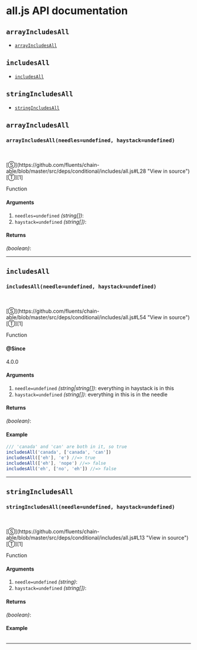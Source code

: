 # all.js API documentation

<!-- div class="toc-container" -->

<!-- div -->

## `arrayIncludesAll`
* <a href="#arrayIncludesAll"  data-meta="arrayIncludesAll needles undefined haystack undefined"  data-call="arrayIncludesAll needles undefined haystack undefined"  data-category="Methods"  data-description="Function"  data-name="arrayIncludesAll"  data-all="meta arrayIncludesAll needles undefined haystack undefined call arrayIncludesAll needles undefined haystack undefined category Methods description Function name arrayIncludesAll member see notes todos klassProps" >`arrayIncludesAll`</a>

<!-- /div -->

<!-- div -->

## `includesAll`
* <a href="#includesAll"  data-meta="includesAll needle undefined haystack undefined"  data-call="includesAll needle undefined haystack undefined"  data-category="Methods"  data-description="Function"  data-name="includesAll"  data-all="meta includesAll needle undefined haystack undefined call includesAll needle undefined haystack undefined category Methods description Function name includesAll member see notes todos klassProps" >`includesAll`</a>

<!-- /div -->

<!-- div -->

## `stringIncludesAll`
* <a href="#stringIncludesAll"  data-meta="stringIncludesAll needle undefined haystack undefined"  data-call="stringIncludesAll needle undefined haystack undefined"  data-category="Methods"  data-description="Function"  data-name="stringIncludesAll"  data-all="meta stringIncludesAll needle undefined haystack undefined call stringIncludesAll needle undefined haystack undefined category Methods description Function name stringIncludesAll member see notes todos klassProps" >`stringIncludesAll`</a>

<!-- /div -->

<!-- /div -->

<!-- div class="doc-container" -->

<!-- div -->

## `arrayIncludesAll`

<!-- div -->

<h3 id="arrayIncludesAll" data-member="" data-category="Methods" data-name="arrayIncludesAll"><code>arrayIncludesAll(needles=undefined, haystack=undefined)</code></h3>
<br>
<br>
[&#x24C8;](https://github.com/fluents/chain-able/blob/master/src/deps/conditional/includes/all.js#L28 "View in source") [&#x24C9;][1]

Function

#### Arguments
1. `needles=undefined` *(string&#91;&#93;)*:
2. `haystack=undefined` *(string&#91;&#93;)*:

#### Returns
*(boolean)*:

---

<!-- /div -->

<!-- /div -->

<!-- div -->

## `includesAll`

<!-- div -->

<h3 id="includesAll" data-member="" data-category="Methods" data-name="includesAll"><code>includesAll(needle=undefined, haystack=undefined)</code></h3>
<br>
<br>
[&#x24C8;](https://github.com/fluents/chain-able/blob/master/src/deps/conditional/includes/all.js#L54 "View in source") [&#x24C9;][1]

Function


#### @Since
4.0.0

#### Arguments
1. `needle=undefined` *(string|string&#91;&#93;)*: everything in haystack is in this
2. `haystack=undefined` *(string&#91;&#93;)*: everything in this is in the needle

#### Returns
*(boolean)*:

#### Example
```js
/// 'canada' and 'can' are both in it, so true
includesAll('canada', ['canada', 'can'])
includesAll(['eh'], 'e') //=> true
includesAll(['eh'], 'nope') //=> false
includesAll('eh', ['no', 'eh']) //=> false

```
---

<!-- /div -->

<!-- /div -->

<!-- div -->

## `stringIncludesAll`

<!-- div -->

<h3 id="stringIncludesAll" data-member="" data-category="Methods" data-name="stringIncludesAll"><code>stringIncludesAll(needle=undefined, haystack=undefined)</code></h3>
<br>
<br>
[&#x24C8;](https://github.com/fluents/chain-able/blob/master/src/deps/conditional/includes/all.js#L13 "View in source") [&#x24C9;][1]

Function

#### Arguments
1. `needle=undefined` *(string)*:
2. `haystack=undefined` *(string&#91;&#93;)*:

#### Returns
*(boolean)*:

#### Example
```js

```
---

<!-- /div -->

<!-- /div -->

<!-- /div -->

 [1]: #arrayincludesall "Jump back to the TOC."
